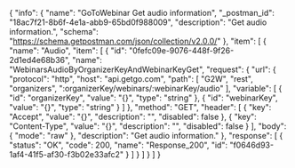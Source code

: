 {
  "info": {
    "name": "GoToWebinar Get audio information",
    "_postman_id": "18ac7f21-8b6f-4e1a-abb9-65bd0f988009",
    "description": "Get audio information.",
    "schema": "https://schema.getpostman.com/json/collection/v2.0.0/"
  },
  "item": [
    {
      "name": "Audio",
      "item": [
        {
          "id": "0fefc09e-9076-448f-9f26-2d1ed4e68b36",
          "name": "WebinarsAudioByOrganizerKeyAndWebinarKeyGet",
          "request": {
            "url": {
              "protocol": "http",
              "host": "api.getgo.com",
              "path": [
                "G2W",
                "rest",
                "organizers",
                ":organizerKey/webinars/:webinarKey/audio"
              ],
              "variable": [
                {
                  "id": "organizerKey",
                  "value": "{}",
                  "type": "string"
                },
                {
                  "id": "webinarKey",
                  "value": "{}",
                  "type": "string"
                }
              ]
            },
            "method": "GET",
            "header": [
              {
                "key": "Accept",
                "value": "{}",
                "description": "",
                "disabled": false
              },
              {
                "key": "Content-Type",
                "value": "{}",
                "description": "",
                "disabled": false
              }
            ],
            "body": {
              "mode": "raw"
            },
            "description": "Get audio information."
          },
          "response": [
            {
              "status": "OK",
              "code": 200,
              "name": "Response_200",
              "id": "f0646d93-1af4-41f5-af30-f3b02e33afc2"
            }
          ]
        }
      ]
    }
  ]
}